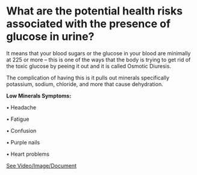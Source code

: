 # What are the potential health risks associated with the presence of glucose in urine?

It means that your blood sugars or the glucose in your blood are minimally at 225 or more – this is one of the ways that the body is trying to get rid of the toxic glucose by peeing it out and it is called Osmotic Diuresis.

The complication of having this is it pulls out minerals specifically potassium, sodium, chloride, and more that cause dehydration.

**Low Minerals Symptoms:**

• Headache

• Fatigue

• Confusion

• Purple nails

• Heart problems

 [See Video/Image/Document](https://hls-player.drberg.com/asset?path=migrated-assets/dangers-of-glucose-in-your-urine-drberg)